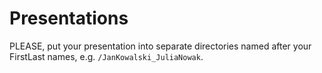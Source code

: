 # Presentations

PLEASE, put your presentation into separate directories named after your FirstLast names, e.g. `/JanKowalski_JuliaNowak`.
